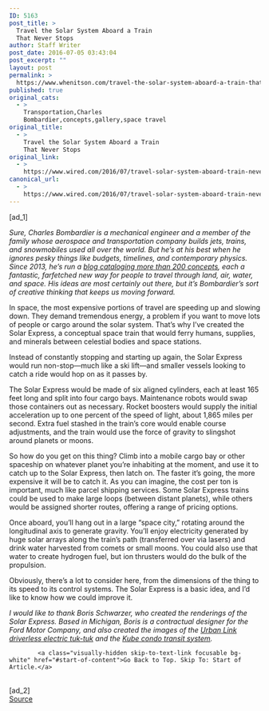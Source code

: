 ```yaml
---
ID: 5163
post_title: >
  Travel the Solar System Aboard a Train
  That Never Stops
author: Staff Writer
post_date: 2016-07-05 03:43:04
post_excerpt: ""
layout: post
permalink: >
  https://www.whenitson.com/travel-the-solar-system-aboard-a-train-that-never-stops/
published: true
original_cats:
  - >
    Transportation,Charles
    Bombardier,concepts,gallery,space travel
original_title:
  - >
    Travel the Solar System Aboard a Train
    That Never Stops
original_link:
  - >
    https://www.wired.com/2016/07/travel-solar-system-aboard-train-never-stops/
canonical_url:
  - >
    https://www.wired.com/2016/07/travel-solar-system-aboard-train-never-stops/
---
```

 [ad_1]
<br><div id=""><p><em>Sure, Charles Bombardier is a mechanical engineer and a member of the family whose aerospace and transportation company builds jets, trains, and snowmobiles used all over the world. But he’s at his best when he ignores pesky things like budgets, timelines, and contemporary physics. Since 2013, he’s run a <a href="http://imaginactive.org/">blog cataloging more than 200 concepts</a>, each a fantastic, farfetched new way for people to travel through land, air, water, and space. His ideas are most certainly out there, but it’s Bombardier’s sort of creative thinking that keeps us moving forward.</em></p>
<p>In space, the most expensive portions of travel are speeding up and slowing down. They demand tremendous energy, a problem if you want to move lots of people or cargo around the solar system. That’s why I’ve created the Solar Express, a conceptual space train that would ferry humans, supplies, and minerals between celestial bodies and space stations.</p>
<p>Instead of constantly stopping and starting up again, the Solar Express would run non-stop—much like a ski lift—and smaller vessels looking to catch a ride would hop on as it passes by.</p>
<p>The Solar Express would be made of six aligned cylinders, each at least 165 feet long and split into four cargo bays. Maintenance robots would swap those containers out as necessary. Rocket boosters would supply the initial acceleration up to one percent of the speed of light, about 1,865 miles per second. Extra fuel stashed in the train’s core would enable course adjustments, and the train would use the force of gravity to slingshot around planets or moons.</p>
<p>So how do you get on this thing? Climb into a mobile cargo bay or other spaceship on whatever planet you’re inhabiting at the moment, and use it to catch up to the Solar Express, then latch on. The faster it’s going, the more expensive it will be to catch it. As you can imagine, the cost per ton is important, much like parcel shipping services. Some Solar Express trains could be used to make large loops (between distant planets), while others would be assigned shorter routes, offering a range of pricing options.</p>
<p>Once aboard, you’ll hang out in a large “space city,” rotating around the longitudinal axis to generate gravity. You’ll enjoy electricity generated by huge solar arrays along the train’s path (transferred over via lasers) and drink water harvested from comets or small moons. You could also use that water to create hydrogen fuel, but ion thrusters would do the bulk of the propulsion.</p>
<p>Obviously, there’s a lot to consider here, from the dimensions of the thing to its speed to its control systems. The Solar Express is a basic idea, and I’d like to know how we could improve it.</p>
<p><em>I would like to thank Boris Schwarzer, who created the renderings of the Solar Express. Based in Michigan, Boris is a contractual designer for the Ford Motor Company, and also created the images of the <a href="http://www.theglobeandmail.com/globe-drive/culture/technology/driverless-tuk-tuks-and-rickshaws-the-next-logical-step-in-many-major-cities/article24803416/">Urban Link driverless electric tuk-tuk</a> and the <a href="http://imaginactive.net/kube/">Kube condo transit system</a>.</em></p>

			<a class="visually-hidden skip-to-text-link focusable bg-white" href="#start-of-content">Go Back to Top. Skip To: Start of Article.</a>

			
</div>
<br>[ad_2]
<br><a href="https://www.wired.com/2016/07/travel-solar-system-aboard-train-never-stops/">Source </a>